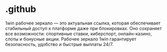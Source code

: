 # .github
1win рабочее зеркало — это актуальная ссылка, которая обеспечивает стабильный доступ к платформе даже при блокировках. Оно сохраняет все возможности: спортивные ставки, киберспорт, онлайн-казино, слоты и бонусные акции. Рабочее зеркало 1win гарантирует безопасность, удобство и быстрые выплаты 24/7.
